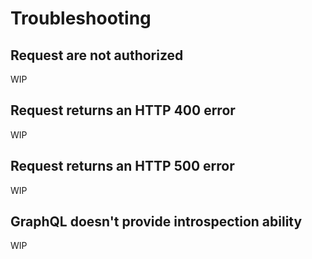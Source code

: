 # Troubleshooting

## Request are not authorized

WIP

## Request returns an HTTP 400 error

WIP

## Request returns an HTTP 500 error

WIP

## GraphQL doesn't provide introspection ability

WIP




